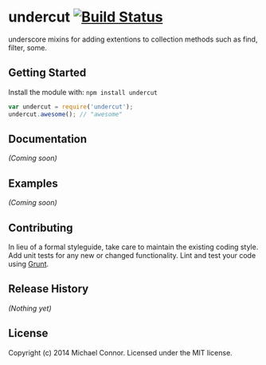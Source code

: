 # undercut [![Build Status](https://secure.travis-ci.org/mlconnor/undercut.png?branch=master)](http://travis-ci.org/mlconnor/undercut)

underscore mixins for adding extentions to collection methods such as find, filter, some.

## Getting Started
Install the module with: `npm install undercut`

```javascript
var undercut = require('undercut');
undercut.awesome(); // "awesome"
```

## Documentation
_(Coming soon)_

## Examples
_(Coming soon)_

## Contributing
In lieu of a formal styleguide, take care to maintain the existing coding style. Add unit tests for any new or changed functionality. Lint and test your code using [Grunt](http://gruntjs.com/).

## Release History
_(Nothing yet)_

## License
Copyright (c) 2014 Michael Connor. Licensed under the MIT license.
